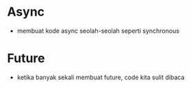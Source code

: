 # Async
- membuat kode async seolah-seolah seperti synchronous

# Future
- ketika banyak sekali membuat future, code kita sulit dibaca